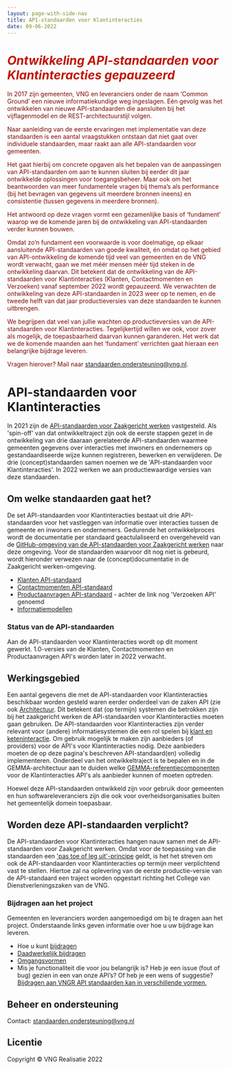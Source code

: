 ```yaml
---
layout: page-with-side-nav
title: API-standaarden voor Klantinteracties
date: 09-06-2022
---
```


# <span style="color:#C21807; font-style:italic">Ontwikkeling API-standaarden voor Klantinteracties gepauzeerd</span>

<span style="color:#7C0A02">In 2017 zijn gemeenten, VNG en leveranciers onder de naam ‘Common Ground’ een nieuwe informatiekundige weg ingeslagen. Eén gevolg was het ontwikkelen van nieuwe API-standaarden die aansluiten bij het vijflagenmodel en de REST-architectuurstijl volgen.</span>

<span style="color:#7C0A02">Naar aanleiding van de eerste ervaringen met implementatie van deze standaarden is een aantal vraagstukken ontstaan dat niet gaat over individuele standaarden, maar raakt aan alle API-standaarden voor gemeenten.</span>

<span style="color:#7C0A02">Het gaat hierbij om concrete opgaven als het bepalen van de aanpassingen van API-standaarden om aan te kunnen sluiten bij eerder dit jaar ontwikkelde oplossingen voor toegangsbeheer. Maar ook om het beantwoorden van meer fundamentele vragen bij thema’s als performance (bij het bevragen van gegevens uit meerdere bronnen ineens) en consistentie (tussen gegevens in meerdere bronnen).</span>

<span style="color:#7C0A02">Het antwoord op deze vragen vormt een gezamenlijke basis of ‘fundament’ waarop we de komende jaren bij de ontwikkeling van API-standaarden verder kunnen bouwen.</span>

<span style="color:#7C0A02">Omdat zo’n fundament een voorwaarde is voor doelmatige, op elkaar aansluitende API-standaarden van goede kwaliteit, én omdat op het gebied van API-ontwikkeling de komende tijd veel van gemeenten en de VNG wordt verwacht, gaan we met méér mensen méér tijd steken in de ontwikkeling daarvan. Dit betekent dat de ontwikkeling van de API-standaarden voor Klantinteracties (Klanten, Contactmomenten en Verzoeken) vanaf september 2022 wordt gepauzeerd. We verwachten de ontwikkeling van deze API-standaarden in 2023 weer op te nemen, en de tweede helft van dat jaar productieversies van deze standaarden te kunnen uitbrengen.</span>

<span style="color:#7C0A02">We begrijpen dat veel van jullie wachten op productieversies van de API-standaarden voor Klantinteracties. Tegelijkertijd willen we ook, voor zover als mogelijk, de toepasbaarheid daarvan kunnen garanderen. Het werk dat we de komende maanden aan het ‘fundament’ verrichten gaat hieraan een belangrijke bijdrage leveren.</span>

<span style="color:#7C0A02">Vragen hierover? Mail naar [standaarden.ondersteuning@vng.nl](mailto:standaarden.ondersteuning@vng.nl).</span>

# API-standaarden voor Klantinteracties

In 2021 zijn de [API-standaarden voor Zaakgericht werken](https://vng-realisatie.github.io/gemma-zaken/) vastgesteld. Als 'spin-off' van dat ontwikkeltraject zijn ook de eerste stappen gezet in de ontwikkeling van drie daaraan gerelateerde API-standaarden waarmee gemeenten gegevens over interacties met inwoners en ondernemers op gestandaardiseerde wijze kunnen registreren, bewerken en verwijderen. De drie (concept)standaarden samen noemen we de 'API-standaarden voor Klantinteracties'. In 2022 werken we aan productiewaardige versies van deze standaarden.

## Om welke standaarden gaat het?
De set API-standaarden voor Klantinteracties bestaat uit drie API-standaarden voor het vastleggen van informatie over interacties tussen de gemeente en inwoners en ondernemers. Gedurende het ontwikkelproces wordt de documentatie per standaard geactulaliseerd en overgeheveld van de [GitHub-omgeving van de API-standaarden voor Zaakgericht werken](https://vng-realisatie.github.io/gemma-zaken/standaard/contactmomenten/index) naar deze omgeving. Voor de standaarden waarvoor dit nog niet is gebeurd, wordt hieronder verwezen naar de (concept)documentatie in de Zaakgericht werken-omgeving.
- [Klanten API-standaard](./api-standaarden/klanten/specificaties.md)
- [Contactmomenten API-standaard](https://vng-realisatie.github.io/gemma-zaken/standaard/contactmomenten/index)
- [Productaanvragen API-standaard](https://vng-realisatie.github.io/gemma-zaken/standaard/contactmomenten/index) - achter de link nog 'Verzoeken API' genoemd
- [Informatiemodellen](./informatiemodellen.md)

### Status van de API-standaarden

Aan de API-standaarden voor Klantinteracties wordt op dit moment gewerkt. 1.0-versies van de Klanten, Contactmomenten en Productaanvragen API's worden later in 2022 verwacht.

## Werkingsgebied

Een aantal gegevens die met de API-standaarden voor Klantinteracties beschikbaar worden gesteld waren eerder onderdeel van de zaken API (zie ook [Architectuur](./architectuur.md). Dit betekent dat (op termijn) systemen die betrokken zijn bij het zaakgericht werken de API-standaarden voor Klantinteracties moeten gaan gebruiken. De API-standaarden voor Klantinteracties zijn verder relevant voor (andere) informatiesystemen die een rol spelen bij [klant en keteninteractie](https://www.gemmaonline.nl/index.php/GEMMA2/0.9/id-1022e062-af16-4ca9-8ee8-434ebd880977). Om gebruik mogelijk te maken zijn aanbieders (of providers) voor de API's voor Klantinteracties nodig. Deze aanbieders moeten de op deze pagina's beschreven API-standaard(en) volledig implementeren. Onderdeel van het ontwikkeltraject is te bepalen en in de GEMMA-architectuur aan te duiden welke [GEMMA-referentiecomponenten](https://www.gemmaonline.nl/index.php/Overzicht_alle_referentiecomponenten) voor de Klantinteracties API's als aanbieder kunnen of moeten optreden.

Hoewel deze API-standaarden ontwikkeld zijn voor gebruik door gemeenten en hun softwareleveranciers zijn die ook voor overheidsorganisaties buiten het gemeentelijk domein toepasbaar.

## Worden deze API-standaarden verplicht?

De API-standaarden voor Klantinteracties hangen nauw samen met de API-standaarden voor Zaakgericht werken. Omdat voor de toepassing van die standaarden een ['pas toe of leg uit'-principe](https://vng.nl/brieven/standaardverklaring-per-142021-api-standaarden-voor-zaakgericht-werken) geldt, is het het streven om ook de API-standaarden voor Klantinteracties op termijn meer verplichtend vast te stellen. Hiertoe zal na oplevering van de eerste productie-versie van de API-standaard een traject worden opgestart richting het College van Dienstverleningszaken van de VNG.

### Bijdragen aan het project

Gemeenten en leveranciers worden aangemoedigd om bij te dragen aan het project. Onderstaande links geven informatie over hoe u uw bijdrage kan leveren.
- Hoe u kunt [bijdragen](https://github.com/VNG-Realisatie/Tutorial/blob/master/CONTRIBUTING.md)
- [Daadwerkelijk bijdragen](https://vng-realisatie.github.io/API-Kennisbank/docs/hoe-kun-je-bijdragen)
- [Omgangsvormen](https://github.com/VNG-Realisatie/Tutorial/blob/master/CODE_OF_CONDUCT.md)
- Mis je functionaliteit die voor jou belangrijk is? Heb je een issue (fout of bug) gezien in een van onze API’s? Of heb je een wens of suggestie? [Bijdragen aan VNGR API standaarden kan in verschillende vormen.](https://vng-realisatie.github.io/API-Kennisbank/docs/hoe-kun-je-bijdragen)

## Beheer en ondersteuning

Contact: [standaarden.ondersteuning@vng.nl](mailto:standaarden.ondersteuning@vng.nl)

## Licentie

Copyright &copy; VNG Realisatie 2022
